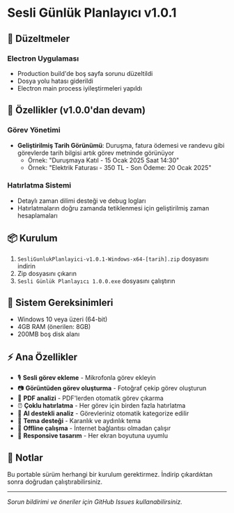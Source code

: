# Sesli Günlük Planlayıcı v1.0.1

## 🔧 Düzeltmeler

### Electron Uygulaması
- Production build'de boş sayfa sorunu düzeltildi
- Dosya yolu hatası giderildi
- Electron main process iyileştirmeleri yapıldı

## 🎉 Özellikler (v1.0.0'dan devam)

### Görev Yönetimi
- **Geliştirilmiş Tarih Görünümü**: Duruşma, fatura ödemesi ve randevu gibi görevlerde tarih bilgisi artık görev metninde görünüyor
  - Örnek: "Duruşmaya Katıl - 15 Ocak 2025 Saat 14:30"
  - Örnek: "Elektrik Faturası - 350 TL - Son Ödeme: 20 Ocak 2025"

### Hatırlatma Sistemi
- Detaylı zaman dilimi desteği ve debug logları
- Hatırlatmaların doğru zamanda tetiklenmesi için geliştirilmiş zaman hesaplamaları

## 📦 Kurulum

1. `SesliGunlukPlanlayici-v1.0.1-Windows-x64-[tarih].zip` dosyasını indirin
2. Zip dosyasını çıkarın
3. `Sesli Günlük Planlayıcı 1.0.0.exe` dosyasını çalıştırın

## 🔧 Sistem Gereksinimleri

- Windows 10 veya üzeri (64-bit)
- 4GB RAM (önerilen: 8GB)
- 200MB boş disk alanı

## ⚡ Ana Özellikler

- 🎙️ **Sesli görev ekleme** - Mikrofonla görev ekleyin
- 📷 **Görüntüden görev oluşturma** - Fotoğraf çekip görev oluşturun
- 📄 **PDF analizi** - PDF'lerden otomatik görev çıkarma
- ⏰ **Çoklu hatırlatma** - Her görev için birden fazla hatırlatma
- 🤖 **AI destekli analiz** - Görevleriniz otomatik kategorize edilir
- 🌙 **Tema desteği** - Karanlık ve aydınlık tema
- 💾 **Offline çalışma** - İnternet bağlantısı olmadan çalışır
- 📱 **Responsive tasarım** - Her ekran boyutuna uyumlu

## 📝 Notlar

Bu portable sürüm herhangi bir kurulum gerektirmez. İndirip çıkardıktan sonra doğrudan çalıştırabilirsiniz.

---
*Sorun bildirimi ve öneriler için GitHub Issues kullanabilirsiniz.*
